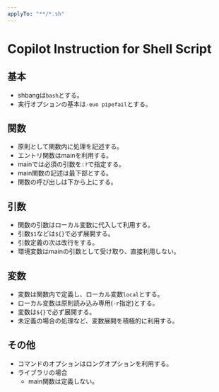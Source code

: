 ```yaml
---
applyTo: "**/*.sh"
---
```

# Copilot Instruction for Shell Script

## 基本

- shbangは`bash`とする。
- 実行オプションの基本は`-euo pipefail`とする。

## 関数

- 原則として関数内に処理を記述する。
- エントリ関数はmainを利用する。
- mainでは必須の引数を`:?`で指定する。
- main関数の記述は最下部とする。
- 関数の呼び出しは下から上にする。

## 引数

- 関数の引数はローカル変数に代入して利用する。
- 引数`$1`などは`${}`で必ず展開する。
- 引数定義の次は改行をする。
- 環境変数はmainの引数として受け取り、直接利用しない。

## 変数

- 変数は関数内で定義し、ローカル変数`local`とする。
- ローカル変数は原則読み込み専用(`-r`指定)とする。
- 変数は`${}`で必ず展開する。
- 未定義の場合の処理など、変数展開を積極的に利用する。

## その他

- コマンドのオプションはロングオプションを利用する。
- ライブラリの場合
  - main関数は定義しない。
